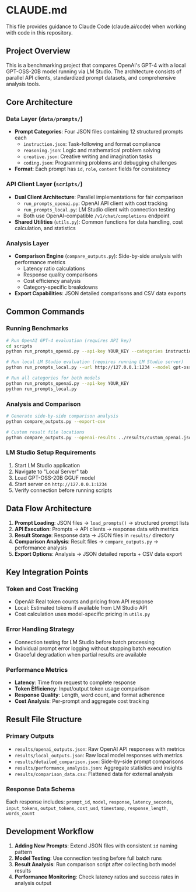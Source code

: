 # CLAUDE.md

This file provides guidance to Claude Code (claude.ai/code) when working with code in this repository.

## Project Overview

This is a benchmarking project that compares OpenAI's GPT-4 with a local GPT-OSS-20B model running via LM Studio. The architecture consists of parallel API clients, standardized prompt datasets, and comprehensive analysis tools.

## Core Architecture

### Data Layer (`data/prompts/`)
- **Prompt Categories**: Four JSON files containing 12 structured prompts each
  - `instruction.json`: Task-following and format compliance
  - `reasoning.json`: Logic and mathematical problem solving  
  - `creative.json`: Creative writing and imagination tasks
  - `coding.json`: Programming problems and debugging challenges
- **Format**: Each prompt has `id`, `role`, `content` fields for consistency

### API Client Layer (`scripts/`)
- **Dual Client Architecture**: Parallel implementations for fair comparison
  - `run_prompts_openai.py`: OpenAI API client with cost tracking
  - `run_prompts_local.py`: LM Studio client with connection testing
  - Both use OpenAI-compatible `/v1/chat/completions` endpoint
- **Shared Utilities** (`utils.py`): Common functions for data handling, cost calculation, and statistics

### Analysis Layer
- **Comparison Engine** (`compare_outputs.py`): Side-by-side analysis with performance metrics
  - Latency ratio calculations
  - Response quality comparisons  
  - Cost efficiency analysis
  - Category-specific breakdowns
- **Export Capabilities**: JSON detailed comparisons and CSV data exports

## Common Commands

### Running Benchmarks
```bash
# Run OpenAI GPT-4 evaluation (requires API key)
cd scripts
python run_prompts_openai.py --api-key YOUR_KEY --categories instruction reasoning

# Run local LM Studio evaluation (requires running LM Studio server)
python run_prompts_local.py --url http://127.0.0.1:1234 --model gpt-oss-20b

# Run all categories for both models
python run_prompts_openai.py --api-key YOUR_KEY
python run_prompts_local.py
```

### Analysis and Comparison
```bash
# Generate side-by-side comparison analysis
python compare_outputs.py --export-csv

# Custom result file locations
python compare_outputs.py --openai-results ../results/custom_openai.json --local-results ../results/custom_local.json
```

### LM Studio Setup Requirements
1. Start LM Studio application
2. Navigate to "Local Server" tab
3. Load GPT-OSS-20B GGUF model
4. Start server on `http://127.0.0.1:1234`
5. Verify connection before running scripts

## Data Flow Architecture

1. **Prompt Loading**: JSON files → `load_prompts()` → structured prompt lists
2. **API Execution**: Prompts → API clients → response data with metrics
3. **Result Storage**: Response data → JSON files in `results/` directory
4. **Comparison Analysis**: Result files → `compare_outputs.py` → performance analysis
5. **Export Options**: Analysis → JSON detailed reports + CSV data export

## Key Integration Points

### Token and Cost Tracking
- OpenAI: Real token counts and pricing from API response
- Local: Estimated tokens if available from LM Studio API
- Cost calculation uses model-specific pricing in `utils.py`

### Error Handling Strategy
- Connection testing for LM Studio before batch processing
- Individual prompt error logging without stopping batch execution
- Graceful degradation when partial results are available

### Performance Metrics
- **Latency**: Time from request to complete response
- **Token Efficiency**: Input/output token usage comparison
- **Response Quality**: Length, word count, and format adherence
- **Cost Analysis**: Per-prompt and aggregate cost tracking

## Result File Structure

### Primary Outputs
- `results/openai_outputs.json`: Raw OpenAI API responses with metrics
- `results/local_outputs.json`: Raw local model responses with metrics  
- `results/detailed_comparison.json`: Side-by-side prompt comparisons
- `results/performance_analysis.json`: Aggregate statistics and insights
- `results/comparison_data.csv`: Flattened data for external analysis

### Response Data Schema
Each response includes: `prompt_id`, `model`, `response`, `latency_seconds`, `input_tokens`, `output_tokens`, `cost_usd`, `timestamp`, `response_length`, `words_count`

## Development Workflow

1. **Adding New Prompts**: Extend JSON files with consistent `id` naming pattern
2. **Model Testing**: Use connection testing before full batch runs
3. **Result Analysis**: Run comparison script after collecting both model results
4. **Performance Monitoring**: Check latency ratios and success rates in analysis output